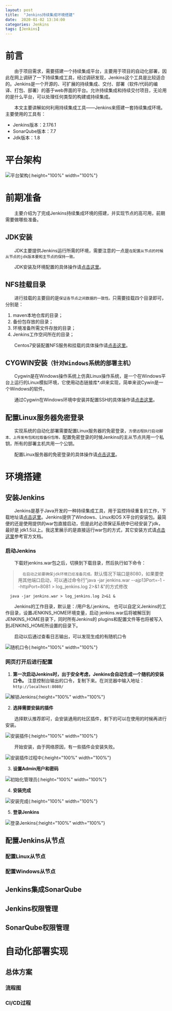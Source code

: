 ```yaml
---
layout: post
title:  "Jenkins持续集成环境搭建"
date:  2020-01-02 13:34:00
categories: Jenkins
tags: [Jenkins]
---
```

# 前言
&emsp;&emsp;由于项目需求，需要搭建一个持续集成平台，主要用于项目的自动化部署，因此在网上调研了一下持续集成工具，经过调研发现，Jenkins这个工具是比较适合的。Jenkins是一个开源的、可扩展的持续集成、交付、部署（软件/代码的编译、打包、部署）的基于web界面的平台。允许持续集成和持续交付项目，无论用的是什么平台，可以处理任何类型的构建或持续集成。

&emsp;&emsp;本文主要讲解如何利用持续集成工具——Jenkins来搭建一套持续集成环境。主要使用的工具有：
- Jenkins版本：2.176.1
- SonarQube版本：7.7
- Jdk版本：1.8
<!-- more -->

# 平台架构
![平台架构](https://howdypl.github.io/img/jenkins/jenkins-framework.png "平台架构图"){:height="100%" width="100%"}

# 前期准备
&emsp;&emsp;主要介绍为了完成Jenkins持续集成环境的搭建，并实现节点的高可用，前期需要做哪些准备。

## JDK安装
&emsp;&emsp;JDK主要提供Jenkins运行所需的环境，需要注意的一点是`在配置从节点的时候从节点的jdk版本要和主节点的保持一致。`

&emsp;&emsp;JDK安装及环境配置的具体操作请[点击这里](https://blog.csdn.net/pang_ping/article/details/80570011 "JDK安装及环境配置的具体操作")。

## NFS挂载目录
&emsp;&emsp;进行挂载的主要目的是`保证各节点之间数据的一致性。`只需要挂载四个目录即可，分别是：
1. maven本地仓库的目录；
2. 备份包存放的目录；
3. 环境准备所需文件存放的目录；
4. Jenkins工作空间所在的目录；

&emsp;&emsp;Centos7安装配置NFS服务和挂载的具体操作请[点击这里](https://www.cnblogs.com/lixiuran/p/7117000.html "Centos7安装配置NFS服务和挂载")。

## CYGWIN安装`（针对Windows系统的部署主机）`
&emsp;&emsp;Cygwin是在Windows操作系统上仿真Linux操作系统，是一个在Windows平台上运行的Linux模拟环境，它使用动态链接库*.dll来实现，简单来说Cywin是一个Windows的软件。

&emsp;&emsp;通过Cygwin在Windows环境中安装并配置SSH的具体操作请[点击这里](https://my.oschina.net/u/658505/blog/616079 "通过Cygwin在Windows环境中安装并配置SSH")。

## 配置Linux服务器免密登录
&emsp;&emsp;实现系统的自动化部署需要配置Linux服务器的免密登录，`方便远程执行启动脚本、上传发布包和拉取备份包等。`配置免密登录的时候Jenkins的主从节点共用一个私钥，所有的部署主机共用一个公钥。

&emsp;&emsp;配置Linux服务器的免密登录的具体操作请[点击这里](https://www.cnblogs.com/leafinwind/p/10629547.html "配置Linux服务器的免密登录")。

# 环境搭建


## 安装Jenkins
&emsp;&emsp;Jenkins是基于Java开发的一种持续集成工具，用于监控持续重复的工作，下载地址请[点击这里](https://jenkins.io/zh/download/ "Jenkins下载地址")。Jenkins提供了Windows、Linux和OS X平台的安装包。最简便的还是使用提供的war包直接启动，但是此时必须保证系统中已经安装了jdk，最好是 jdk1.5以上。我这里展示的是直接运行war包的方式，其它安装方式请[点击这里](https://jenkins.io/zh/doc/book/getting-started/ "官方参考文档")参考官方文档。

### 启动Jenkins
&emsp;&emsp;下载好jenkins.war包之后，切换到下载目录，然后执行如下命令：

>&emsp;`在启动之前要确保jdk环境已经准备完成。`默认情况下端口是8080，如果要使用其他端口启动，可以通过命令行"java -jar jenkins.war --ajp13Port=-1 --httpPort=8081 > log_jenkins.log 2>&1 &"的方式修改

```
  java -jar jenkins.war > log_jenkins.log 2>&1 &
```
&emsp;&emsp;Jenkins的工作目录，默认是：/用户名/.jenkins。
也可以自定义Jenkins的工作目录，设置JENKINS_HOME环境变量，启动 jenkins.war后将被解压到JENKINS_HOME目录下，同时所有Jenkins的 plugins和配置文件等也将被写入到JENKINS_HOME所设置的目录下。

&emsp;&emsp;启动以后通过查看日志输出，可以发现生成的有随机口令

![随机口令](https://howdypl.github.io/img/jenkins/jenkins-1.png "随机口令"){:height="100%" width="100%"}

### 网页打开后进行配置

1. **第一次启动Jenkins时，出于安全考虑，Jenkins会自动生成一个随机的安装口令。**
注意控制台输出的口令，复制下来。在浏览器中输入地址：`http://localhost:8080/`

![解锁Jenkins](https://howdypl.github.io/img/jenkins/jenkins-2.png "解锁Jenkins"){:height="100%" width="100%"}

2. **选择需要安装的插件**

&emsp;&emsp;选择默认推荐即可，会安装通用的社区插件，剩下的可以在使用的时候再进行安装。

![安装插件](https://howdypl.github.io/img/jenkins/jenkins-3.png "安装插件"){:height="100%" width="100%"}

&emsp;&emsp;开始安装，由于网络原因，有一些插件会安装失败。

![安装插件过程中](https://howdypl.github.io/img/jenkins/jenkins-4.png "安装插件过程中"){:height="100%" width="100%"}

3. **设置Admin用户和密码**

![初始化管理员](https://howdypl.github.io/img/jenkins/jenkins-5.png "初始化管理员"){:height="100%" width="100%"}

4. **安装完成**

![安装完成](https://howdypl.github.io/img/jenkins/jenkins-6.png "安装完成"){:height="100%" width="100%"}

5. **登录Jenkins**

![登录Jenkins](https://howdypl.github.io/img/jenkins/jenkins-7.png "登录Jenkins"){:height="100%" width="100%"}

## 配置Jenkins从节点

### 配置Linux从节点

### 配置Windows从节点

## Jenkins集成SonarQube

## Jenkins权限管理

## SonarQube权限管理

# 自动化部署实现

## 总体方案

### 流程图

### CI/CD过程